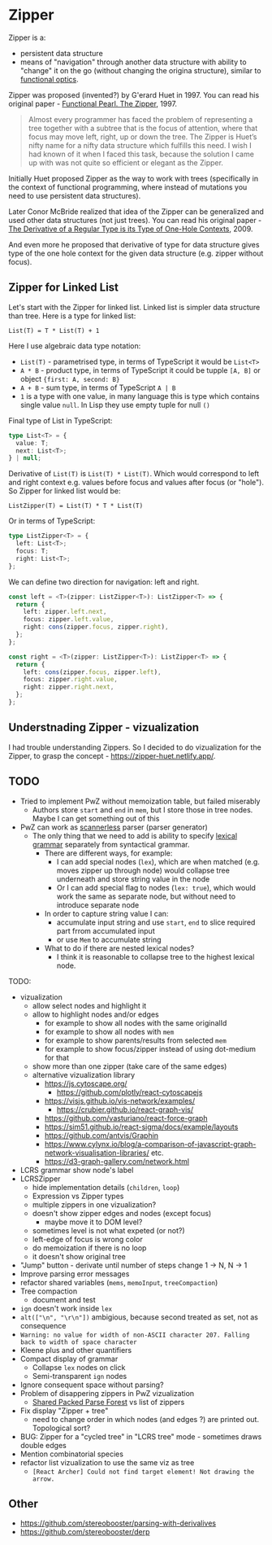# Zipper

Zipper is a:

- persistent data structure
- means of "navigation" through another data structure with ability to "change" it on the go (without changing the origina structure), similar to [functional optics](https://www.oreilly.com/library/view/hands-on-functional-programming/9781788831437/d83ecfbf-6713-450e-9e90-8f02253427bf.xhtml).

Zipper was proposed (invented?) by G'erard Huet in 1997. You can read his original paper - [Functional Pearl. The Zipper](https://www.st.cs.uni-saarland.de/edu/seminare/2005/advanced-fp/docs/huet-zipper.pdf), 1997.

> Almost every programmer has faced the problem of representing a tree together with a subtree that is the focus of attention, where that focus may move left, right, up or down the tree. The Zipper is Huet’s nifty name for a nifty data structure which fulfills this need. I wish I had known of it when I faced this task, because the solution I came up with was not quite so efficient or elegant as the Zipper.

Initially Huet proposed Zipper as the way to work with trees (specifically in the context of functional programming, where instead of mutations you need to use persistent data structures).

Later Conor McBride realized that idea of the Zipper can be generalized and used other data structures (not just trees). You can read his original paper - [The Derivative of a Regular Type is its Type of One-Hole Contexts](http://strictlypositive.org/diff.pdf), 2009.

And even more he proposed that derivative of type for data structure gives type of the one hole context for the given data structure (e.g. zipper without focus).

## Zipper for Linked List

Let's start with the Zipper for linked list. Linked list is simpler data structure than tree. Here is a type for linked list:

```
List(T) = T * List(T) + 1
```

Here I use algebraic data type notation:

- `List(T)` - parametrised type, in terms of TypeScript it would be `List<T>`
- `A * B` - product type, in terms of TypeScript it could be tupple `[A, B]` or object `{first: A, second: B}`
- `A + B` - sum type, in terms of TypeScript `A | B`
- `1` is a type with one value, in many language this is type which contains single value `null`. In Lisp they use empty tuple for null `()`

Final type of List in TypeScript:

```ts
type List<T> = {
  value: T;
  next: List<T>;
} | null;
```

Derivative of `List(T)` is `List(T) * List(T)`. Which would correspond to left and right context e.g. values before focus and values after focus (or "hole"). So Zipper for linked list would be:

```
ListZipper(T) = List(T) * T * List(T)
```

Or in terms of TypeScript:

```ts
type ListZipper<T> = {
  left: List<T>;
  focus: T;
  right: List<T>;
};
```

We can define two direction for navigation: left and right.

```ts
const left = <T>(zipper: ListZipper<T>): ListZipper<T> => {
  return {
    left: zipper.left.next,
    focus: zipper.left.value,
    right: cons(zipper.focus, zipper.right),
  };
};

const right = <T>(zipper: ListZipper<T>): ListZipper<T> => {
  return {
    left: cons(zipper.focus, zipper.left),
    focus: zipper.right.value,
    right: zipper.right.next,
  };
};
```

## Understnading Zipper - vizualization

I had trouble understanding Zippers. So I decided to do vizualization for the Zipper, to grasp the concept - https://zipper-huet.netlify.app/.

## TODO

- Tried to implement PwZ without memoization table, but failed miserably
  - Authors store `start` and `end` in `mem`, but I store those in tree nodes. Maybe I can get something out of this
- PwZ can work as [scannerless](https://en.wikipedia.org/wiki/Scannerless_parsing) parser (parser generator)
  - The only thing that we need to add is ability to specify [lexical grammar](https://spoofax.dev/references/sdf3/lexical-syntax/) separately from syntactical grammar.
    - There are different ways, for example:
      - I can add special nodes (`lex`), which are when matched (e.g. moves zipper up through node) would collapse tree underneath and store string value in the node
      - Or I can add special flag to nodes (`lex: true`), which would work the same as separate node, but without need to introduce separate node
    - In order to capture string value I can:
      - accumulate input string and use `start`, `end` to slice required part frrom accumulated input
      - or use `Mem` to accumulate string
    - What to do if there are nested lexical nodes?
      - I think it is reasonable to collapse tree to the highest lexical node.

TODO:

- vizualization
  - allow select nodes and highlight it
  - allow to highlight nodes and/or edges
    - for example to show all nodes with the same originalId
    - for example to show all nodes with `mem`
    - for example to show parents/results from selected `mem`
    - for example to show focus/zipper instead of using dot-medium for that
  - show more than one zipper (take care of the same edges)
  - alternative vizualization library
    - https://js.cytoscape.org/
      - https://github.com/plotly/react-cytoscapejs
    - https://visjs.github.io/vis-network/examples/
      - https://crubier.github.io/react-graph-vis/
    - https://github.com/vasturiano/react-force-graph
    - https://sim51.github.io/react-sigma/docs/example/layouts
    - https://github.com/antvis/Graphin
    - https://www.cylynx.io/blog/a-comparison-of-javascript-graph-network-visualisation-libraries/ etc.
    - https://d3-graph-gallery.com/network.html
- LCRS grammar show node's label
- LCRSZipper
  - hide implementation details (`children`, `loop`)
  - Expression vs Zipper types
  - multiple zippers in one vizualization?
  - doesn't show zipper edges and nodes (except focus)
    - maybe move it to DOM level?
  - sometimes level is not what expeted (or not?)
  - left-edge of focus is wrong color
  - do memoization if there is no loop
  - it doesn't show original tree
- "Jump" button - derivate until number of steps change 1 -> N, N -> 1
- Improve parsing error messages
- refactor shared variables (`mems`, `memoInput`, `treeCompaction`)
- Tree compaction
  - document and test
- `ign` doesn't work inside `lex`
- `alt(["\n", "\r\n"])` ambigious, because second treated as set, not as consequence
- `Warning: no value for width of non-ASCII character 207. Falling back to width of space character`
- Kleene plus and other quantifiers
- Compact display of grammar
  - Collapse `lex` nodes on click
  - Semi-transparent `ign` nodes
- Ignore consequent space without parsing?
- Problem of disappering zippers in PwZ vizualization
  - [Shared Packed Parse Forest](https://lark-parser.readthedocs.io/en/latest/_static/sppf/sppf.html) vs list of zippers
- Fix display "Zipper + tree"
  - need to change order in which nodes (and edges ?) are printed out. Topological sort?
- BUG: Zipper for a "cycled tree" in "LCRS tree" mode - sometimes draws double edges
- Mention combinatorial species
- refactor list vizualization to use the same viz as tree
  - `[React Archer] Could not find target element! Not drawing the arrow.`

## Other

- https://github.com/stereobooster/parsing-with-derivalives
- https://github.com/stereobooster/derp
